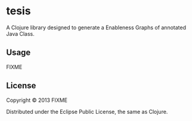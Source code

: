 # tesis

A Clojure library designed to generate a Enableness Graphs of annotated Java Class.

## Usage

FIXME

## License

Copyright © 2013 FIXME

Distributed under the Eclipse Public License, the same as Clojure.
